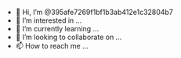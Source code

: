 - 👋 Hi, I’m @395afe7269f1bf1b3ab412e1c32804b7
- 👀 I’m interested in ...
- 🌱 I’m currently learning ...
- 💞️ I’m looking to collaborate on ...
- 📫 How to reach me ...

<!---
395afe7269f1bf1b3ab412e1c32804b7/395afe7269f1bf1b3ab412e1c32804b7 is a ✨ special ✨ repository because its `README.md` (this file) appears on your GitHub profile.
You can click the Preview link to take a look at your changes.
--->
